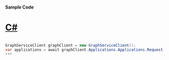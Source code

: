 #### Sample Code
# [C#](#tab/c-sharp)

```C#

GraphServiceClient graphClient = new GraphServiceClient();
var applications = await graphClient.Applications.Applications.Request().GetAsync();
*** 

```